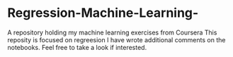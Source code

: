 # Regression-Machine-Learning-

A repository holding my machine learning exercises from Coursera
This reposity is focused on regreesion
I have wrote additional comments on the notebooks.
Feel free to take a look if interested.
